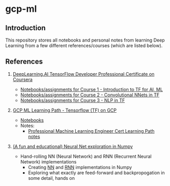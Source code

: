 # gcp-ml

## Introduction

This repository stores all notebooks and personal notes from learning Deep Learning from a few different references/courses (which are listed below).


## References

1. [DeepLearning.AI TensorFlow Developer Professional Certificate on Coursera](https://www.coursera.org/professional-certificates/tensorflow-in-practice?)
   * [Notebooks/assignments for Course 1 - Introduction to TF for AI, ML](https://github.com/kevvo83/gcp-ml/tree/main/Introduction%20to%20TensorFlow%20for%20Artificial%20Intelligence%2C%20Machine%20Learning)
   * [Notebooks/assignments for Course 2 - Convolutional NNets in TF](https://github.com/kevvo83/gcp-ml/tree/main/Convolutional%20Neural%20Networks%20in%20TensorFlow)
   * [Notebooks/assignments for Course 3 - NLP in TF](https://github.com/kevvo83/gcp-ml/tree/main/Natural%20Language%20Processing%20in%20TensorFlow)
   

2. [GCP ML Learning Path - Tensorflow (TF) on GCP](https://partner.cloudskillsboost.google/paths/84)
   * [Notebooks](https://github.com/kevvo83/gcp-ml/tree/main/GCP%20-%20Tensorflow%20on%20Google%20Cloud)
   * Notes:
     * [Professional Machine Learning Engineer Cert Learning Path notes](https://github.com/kevvo83/gcp-ml/blob/main/ml_intro.md)
    

3. [(A fun and educational) Neural Net exploration in Numpy](https://victorzhou.com/blog/intro-to-neural-networks/)
   * Hand-rolling NN (Neural Network) and RNN (Recurrent Neural Network) implementations
     * Creating [NN](https://github.com/kevvo83/gcp-ml/blob/main/neural_nets_exploration/nnets_intro.ipynb) and [RNN](https://github.com/kevvo83/gcp-ml/blob/main/neural_nets_exploration/rnns_intro.ipynb) implementations in Numpy
     * Exploring what exactly are feed-forward and backpropogation in some detail, hands on

